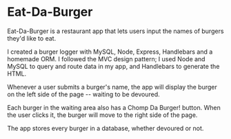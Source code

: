 # Eat-Da-Burger
Eat-Da-Burger is a restaurant app that lets users input the names of burgers they'd like to eat. 

I created a burger logger with MySQL, Node, Express, Handlebars and a homemade ORM. I followed the MVC design pattern; I used Node and MySQL to query and route data in my app, and Handlebars to generate the HTML.

Whenever a user submits a burger's name, the app will display the burger on the left side of the page -- waiting to be devoured.

Each burger in the waiting area also has a Chomp Da Burger! button. When the user clicks it, the burger will move to the right side of the page.

The app stores every burger in a database, whether devoured or not.

